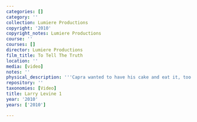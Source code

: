 ```yaml
---
categories: []
category: ''
collection: Lumiere Productions
copyright: '2010'
copyright_notes: Lumiere Productions
course: ''
courses: []
director: Lumiere Productions
film_title: To Tell The Truth
location: ''
media: [video]
notes: ''
physical_description: '''Capra wanted to have his cake and eat it, too.'''
repository: ''
taxonomies: [Video]
title: Larry Levine 1
year: '2010'
years: ['2010']

---
```

